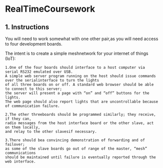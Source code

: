 # RealTimeCoursework
## 1. Instructions

You will need to work somewhat with one other pair,as you will need access to four development boards. 

The intent is to create a simple meshnetwork for your internet of things (IoT):

    1.One of the four boards should interface to a host computer via serial RS232 emulated over USB. 
    A simple web server program running on the host should issue commands over the serialinterface to turn the lights 
    of all three boards on or off. A standard web browser should be able to connect to this server; 
    the server will present a page with “on” and “off” buttons for the lights.
    The web page should also report lights that are uncontrollable because of communication failure.
    
    2.The other threeboards should be programmed similarly; they receive, if they can, 
    radio messages from the host interface board or the other slave, act on them locally, 
    and relay to the other slavesif necessary.
    
    3.There should bea convincing demonstration of forwarding and of failover; 
    as some of the slave boards go out of range of the master, “mesh” communications 
    should be maintained until failure is eventually reported through the web interface.
